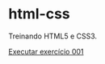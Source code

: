 # html-css

Treinando HTML5 e CSS3.

<a href="https://brunoscm7.github.io/html-css/exercicios/ex001/index.html">Executar exercício 001</a>